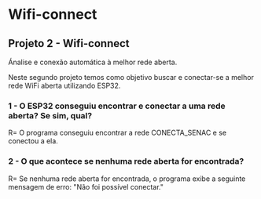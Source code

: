 # Wifi-connect
## Projeto 2 - Wifi-connect

Ánalise e conexão automática à melhor rede aberta.

Neste segundo projeto temos como objetivo buscar e conectar-se a melhor rede WiFi aberta utilizando ESP32.

### 1 - O ESP32 conseguiu encontrar e conectar a uma rede aberta? Se sim, qual?
R= O programa conseguiu encontrar a rede CONECTA_SENAC e se conectou a ela.

### 2 -  O que acontece se nenhuma rede aberta for encontrada?
R= Se nenhuma rede aberta for encontrada, o programa exibe a seguinte mensagem de erro: "Não foi possível conectar."














































